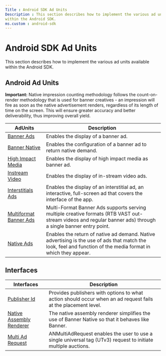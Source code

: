 ```yaml
---
Title : Android SDK Ad Units
Description : This section describes how to implement the various ad units available
within the Android SDK.
ms.custom : android-sdk
---
```



# Android SDK Ad Units



This section describes how to implement the various ad units available
within the Android SDK.



## Android Ad Units



<b>Important:</b> Native impression counting
methodology follows the count-on-render methodology that is used for
banner creatives - an impression will fire as soon as the native
advertisement renders, regardless of its length of time on the
screen. This will ensure greater accuracy and better deliverability,
thus improving overall yield.



<table class="table">
<thead class="thead">
<tr class="header row">
<th id="ID-00000627__entry__1" class="entry">AdUnits</th>
<th id="ID-00000627__entry__2" class="entry">Description</th>
</tr>
</thead>
<tbody class="tbody">
<tr class="odd row">
<td class="entry" headers="ID-00000627__entry__1"><a
href="show-banners-on-android.md"
class="xref" target="_blank">Banner Ads</a></td>
<td class="entry" headers="ID-00000627__entry__2">Enables the display of
a banner ad.</td>
</tr>
<tr class="even row">
<td class="entry" headers="ID-00000627__entry__1"><a
href="show-banner-native-on-android.md"
class="xref" target="_blank">Banner Native</a></td>
<td class="entry" headers="ID-00000627__entry__2">Enables the
configuration of a banner ad to return native demand.</td>
</tr>
<tr class="odd row">
<td class="entry" headers="ID-00000627__entry__1"><a
href="show-high-impact-media-type-on-android.md"
class="xref" target="_blank">High Impact Media</a></td>
<td class="entry" headers="ID-00000627__entry__2">Enables the display of
high impact media as banner ad.</td>
</tr>
<tr class="even row">
<td class="entry" headers="ID-00000627__entry__1"><a
href="show-instream-video-ads-on-android.md"
class="xref" target="_blank">Instream Video</a></td>
<td class="entry" headers="ID-00000627__entry__2">Enables the display of
in-stream video ads.</td>
</tr>
<tr class="odd row">
<td class="entry" headers="ID-00000627__entry__1"><a
href="show-interstitials-on-android.md"
class="xref" target="_blank">Interstitials Ads</a></td>
<td class="entry" headers="ID-00000627__entry__2">Enables the display of
an interstitial ad, an interactive, full-screen ad that covers the
interface of the app.</td>
</tr>
<tr class="even row">
<td class="entry" headers="ID-00000627__entry__1"><a
href="show-multi-format-banner-ads-on-android.md"
class="xref" target="_blank">Multiformat Banner Ads</a></td>
<td class="entry" headers="ID-00000627__entry__2">Multi-Format Banner
Ads supports serving multiple creative formats (RTB VAST out-stream
videos and regular banner ads) through a single banner entry point.</td>
</tr>
<tr class="odd row">
<td class="entry" headers="ID-00000627__entry__1"><a
href="show-native-ads-on-android.md"
class="xref" target="_blank">Native Ads</a></td>
<td class="entry" headers="ID-00000627__entry__2">Enables the return of
native ad demand. Native advertising is the use of ads that match the
look, feel and function of the media format in which they appear.</td>
</tr>
</tbody>
</table>





## Interfaces

<table class="table">
<thead class="thead">
<tr class="header row">
<th id="ID-00000627__entry__17" class="entry">Interfaces</th>
<th id="ID-00000627__entry__18" class="entry">Description</th>
</tr>
</thead>
<tbody class="tbody">
<tr class="odd row">
<td class="entry" headers="ID-00000627__entry__17"><a
href="publisher-id-for-android.md"
class="xref" target="_blank">Publisher Id</a></td>
<td class="entry" headers="ID-00000627__entry__18">Provides publishers
with options to what action should occur when an ad request fails at the
placement level.</td>
</tr>
<tr class="even row">
<td class="entry" headers="ID-00000627__entry__17"><a
href="native-assembly-renderer-for-android.md"
class="xref" target="_blank">Native Assembly Renderer</a></td>
<td class="entry" headers="ID-00000627__entry__18">The native assembly
renderer simplifies the use of Banner Native so that it behaves like
Banner.</td>
</tr>
<tr class="odd row">
<td class="entry" headers="ID-00000627__entry__17"><a
href="multi-ad-request-for-android.md"
class="xref" target="_blank">Multi Ad Request</a></td>
<td class="entry" headers="ID-00000627__entry__18">ANMultiAdRequest
enables the user to use a single universal tag (UTv3) request to
initiate multiple auctions.</td>
</tr>
</tbody>
</table>






